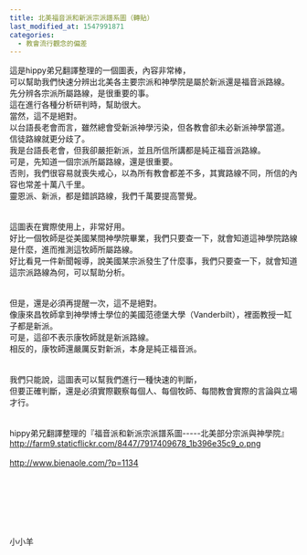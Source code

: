 ```yaml
---
title: 北美福音派和新派宗派譜系圖（轉貼）
last_modified_at: 1547991871
categories:
  - 教會流行觀念的偏差
---
```


這是hippy弟兄翻譯整理的一個圖表，內容非常棒，<br>可以幫助我們快速分辨出北美各主要宗派和神學院是屬於新派還是福音派路線。<br>先分辨各宗派所屬路線，是很重要的事。<br>這在進行各種分析研判時，幫助很大。<br><!--more-->當然，這不是絕對。<br>以台語長老會而言，雖然總會受新派神學污染，但各教會卻未必新派神學當道。<br>信徒路線就更分歧了。<br>我是台語長老會，但我卻嚴拒新派，並且所信所講都是純正福音派路線。<br>可是，先知道一個宗派所屬路線，還是很重要。<br>否則，我們很容易就喪失戒心，以為所有教會都差不多，其實路線不同，所信的內容也常差十萬八千里。<br>靈恩派、新派，都是錯誤路線，我們千萬要提高警覺。<br><br><br>這圖表在實際使用上，非常好用。<br>好比一個牧師是從美國某間神學院畢業，我們只要查一下，就會知道這神學院路線是什麼，進而推測這牧師所屬路線。<br>好比看見一件新聞報導，說美國某宗派發生了什麼事，我們只要查一下，就會知道這宗派路線為何，可以幫助分析。<br><br><br>但是，還是必須再提醒一次，這不是絕對。<br>像康來昌牧師拿到神學博士學位的美國范德堡大學（Vanderbilt），裡面教授一缸子都是新派。<br>可是，這卻不表示康牧師就是新派路線。<br>相反的，康牧師還嚴厲反對新派，本身是純正福音派。<br><br><br>我們只能說，這圖表可以幫我們進行一種快速的判斷，<br>但要正確判斷，還是必須實際觀察每個人、每個牧師、每間教會實際的言論與立場才行。<br><br><br>hippy弟兄翻譯整理的『福音派和新派宗派譜系圖-----北美部分宗派與神學院』<br>http://farm9.staticflickr.com/8447/7917409678_1b396e35c9_o.png<br><br>http://www.bienaole.com/?p=1134<br><br><br><br><br><br><br><br>小小羊<br><br><br><br><br>
